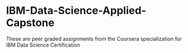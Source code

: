 # IBM-Data-Science-Applied-Capstone
These are peer graded assignments from the Coursera specialization for IBM Data Science Certification

